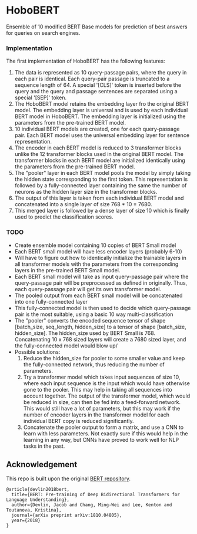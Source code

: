 # HoboBERT

Ensemble of 10 modified BERT Base models for prediction of best answers for queries on search engines.

### Implementation

The first implementation of HoboBERT has the following features:
1. The data is represented as 10 query-passage pairs, where the 
   query in each pair is identical. Each query-pair passage is
   truncated to a sequence length of 64. A special '[CLS]' token
   is inserted before the query and the query and passage sentences
   are separated using a special '[SEP]' token.
2. The HoboBERT model retains the embedding layer fro the original
   BERT model. The embedding layer is universal and is used by each
   individual BERT model in HoboBERT. The embedding layer is initialized
   using the parameters from the pre-trained BERT model.
3. 10 individual BERT models are created, one for each query-passage
   pair. Each BERT model uses the universal embedding layer for sentence
   representation.
4. The encoder in each BERT model is reduced to 3 transformer blocks
   unlike the 12 transformer blocks used in the original BERT model.
   The transformer blocks in each BERT model are initialized identically
   using the parameters from the pre-trained BERT model.
5. The "pooler" layer in each BERT model pools the model by simply taking
   the hidden state corresponding to the first token. This representation
   is followed by a fully-connected layer containing the same the number
   of neurons as the hidden layer size in the transformer blocks.
6. The output of this layer is taken from each individual BERT model
   and concatenated into a single layer of size 768 * 10 = 7680.
7. This merged layer is followed by a dense layer of size 10
   which is finally used to predict the classification scores.

### TODO

- Create ensemble model containing 10 copies of BERT Small model
- Each BERT small model will have less encoder layers (probably 6-10)
- Will have to figure out how to identically initialize the trainable 
  layers in all transformer models with the parameters from the corresponding
  layers in the pre-trained BERT Small model.
- Each BERT small model will take as input query-passage pair where the 
  query-passage pair will be preprocessed as defined in originally. Thus,
  each query-passage pair will get its own transformer model.
- The pooled output from each BERT small model will be concatenated into
  one fully-connected layer
- This fully-connected model is then used to decide which query-passage
  pair is the most suitable, using a basic 10 way multi-classification
- The "pooler" converts the encoded sequence tensor of shape
  [batch_size, seq_length, hidden_size] to a tensor of shape
  [batch_size, hidden_size]. The hidden_size used by BERT Small is 768.
  Concatenating 10 x 768 sized layers will create a 7680 sized layer,
  and the fully-connected model would blow up/
- Possible solutions:
  1) Reduce the hidden_size for pooler to some smaller value and
     keep the fully-connected network, thus reducing the number of
     parameters.
  2) Try a transformer model which takes input sequences of size 10,
     where each input sequence is the input which would have otherwise
     gone to the pooler. This may help in taking all sequences into 
     account together. The output of the transformer model, which would
     be reduced in size, can then be fed into a feed-forward network.
     This would still have a lot of parameters, but this may work if the
     number of encoder layers in the transformer model for each individual
     BERT copy is reduced significantly.
  3) Concatenate the pooler output to form a matrix, and use a CNN
     to learn with less parameters. Not exactly sure if this would help
     in the learning in any way, but CNNs have proved to work well
     for NLP tasks in the past.

## Acknowledgement
This repo is built upon the original [BERT repository](https://github.com/google-research/bert).

``` 
@article{devlin2018bert,
  title={BERT: Pre-training of Deep Bidirectional Transformers for Language Understanding},
  author={Devlin, Jacob and Chang, Ming-Wei and Lee, Kenton and Toutanova, Kristina},
  journal={arXiv preprint arXiv:1810.04805},
  year={2018}
}
``` 
